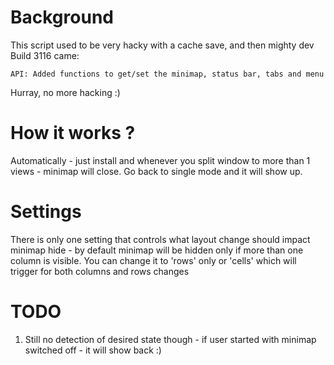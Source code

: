 # Background

This script used to be very hacky with a cache save, and then mighty dev Build 3116 came:

`API: Added functions to get/set the minimap, status bar, tabs and menu`

Hurray, no more hacking :)

# How it works ?

Automatically - just install and whenever you split window to more than 1 views - minimap will close. Go back to single mode and it will show up.

# Settings

There is only one setting that controls what layout change should impact minimap hide - by default minimap will be hidden only if more than one column is visible. You can change it to 'rows' only or 'cells' which will trigger for both columns and rows changes

# TODO

1. Still no detection of desired state though - if user started with minimap switched off - it will show back :)

